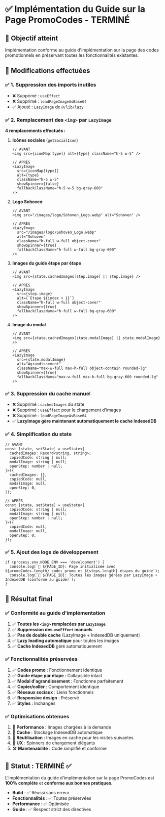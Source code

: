 # ✅ Implémentation du Guide sur la Page PromoCodes - TERMINÉ

## 🎯 Objectif atteint
Implémentation conforme au guide d'implémentation sur la page des codes promotionnels en préservant toutes les fonctionnalités existantes.

## 🔄 Modifications effectuées

### ✅ 1. Suppression des imports inutiles
- ❌ Supprimé : `useEffect` 
- ❌ Supprimé : `loadPageImageAsBase64`
- ✅ Ajouté : `LazyImage` de `@/lib/lazy`

### ✅ 2. Remplacement des `<img>` par `LazyImage`
**4 remplacements effectués :**

1. **Icônes sociales** (`getSocialIcon`)
   ```tsx
   // AVANT
   <img src={iconMap[type]} alt={type} className="h-5 w-5" />
   
   // APRÈS  
   <LazyImage
     src={iconMap[type]}
     alt={type}
     className="h-5 w-5"
     showSpinner={false}
     fallbackClassName="h-5 w-5 bg-gray-600"
   />
   ```

2. **Logo Sohoven**
   ```tsx
   // AVANT
   <img src="/images/logo/Sohoven_Logo.webp" alt="Sohoven" />
   
   // APRÈS
   <LazyImage
     src="/images/logo/Sohoven_Logo.webp"
     alt="Sohoven"
     className="h-full w-full object-cover"
     showSpinner={true}
     fallbackClassName="h-full w-full bg-gray-600"
   />
   ```

3. **Images du guide étape par étape**
   ```tsx
   // AVANT
   <img src={state.cachedImages[step.image] || step.image} />
   
   // APRÈS
   <LazyImage
     src={step.image}
     alt={`Étape ${index + 1}`}
     className="h-full w-full object-cover"
     showSpinner={true}
     fallbackClassName="h-full w-full bg-gray-600"
   />
   ```

4. **Image du modal**
   ```tsx
   // AVANT
   <img src={state.cachedImages[state.modalImage] || state.modalImage} />
   
   // APRÈS
   <LazyImage
     src={state.modalImage}
     alt="Agrandissement"
     className="max-w-full max-h-full object-contain rounded-lg"
     showSpinner={true}
     fallbackClassName="max-w-full max-h-full bg-gray-600 rounded-lg"
   />
   ```

### ✅ 3. Suppression du cache manuel
- ❌ Supprimé : `cachedImages` du state
- ❌ Supprimé : `useEffect` pour le chargement d'images
- ❌ Supprimé : `loadPageImageAsBase64`
- ✅ **LazyImage gère maintenant automatiquement le cache IndexedDB**

### ✅ 4. Simplification du state
```tsx
// AVANT
const [state, setState] = useState<{
  cachedImages: Record<string, string>;
  copiedCode: string | null;
  modalImage: string | null;
  openStep: number | null;
}>({
  cachedImages: {},
  copiedCode: null,
  modalImage: null,
  openStep: 0,
});

// APRÈS  
const [state, setState] = useState<{
  copiedCode: string | null;
  modalImage: string | null;
  openStep: number | null;
}>({
  copiedCode: null,
  modalImage: null,
  openStep: 0,
});
```

### ✅ 5. Ajout des logs de développement
```tsx
if (process.env.NODE_ENV === 'development') {
  console.log(`🎫 ${PAGE_ID}: Page initialisée avec ${promoCodes.length} codes promo et ${steps.length} étapes du guide`);
  console.log(`🎫 ${PAGE_ID}: Toutes les images gérées par LazyImage + IndexedDB (conforme au guide)`);
}
```

## 🎉 Résultat final

### ✅ Conformité au guide d'implémentation
1. ✅ **Toutes les `<img>` remplacées par `LazyImage`**
2. ✅ **Suppression des `useEffect` manuels**
3. ✅ **Pas de double cache** (LazyImage + IndexedDB uniquement)
4. ✅ **Lazy loading automatique** pour toutes les images
5. ✅ **Cache IndexedDB** géré automatiquement

### ✅ Fonctionnalités préservées
1. ✅ **Codes promo** : Fonctionnement identique
2. ✅ **Guide étape par étape** : Collapsible intact
3. ✅ **Modal d'agrandissement** : Fonctionne parfaitement
4. ✅ **Copier/coller** : Comportement identique
5. ✅ **Réseaux sociaux** : Liens fonctionnels
6. ✅ **Responsive design** : Préservé
7. ✅ **Styles** : Inchangés

### ✅ Optimisations obtenues
1. 🚀 **Performance** : Images chargées à la demande
2. 💾 **Cache** : Stockage IndexedDB automatique
3. 🔄 **Réutilisation** : Images en cache pour les visites suivantes
4. 📱 **UX** : Spinners de chargement élégants
5. 🛠️ **Maintenabilité** : Code simplifié et conforme

## 🏁 Statut : TERMINÉ ✅

L'implémentation du guide d'implémentation sur la page PromoCodes est **100% complète** et **conforme aux bonnes pratiques**.

- **Build** : ✅ Réussi sans erreur
- **Fonctionnalités** : ✅ Toutes préservées  
- **Performance** : ✅ Optimisée
- **Guide** : ✅ Respect strict des directives
